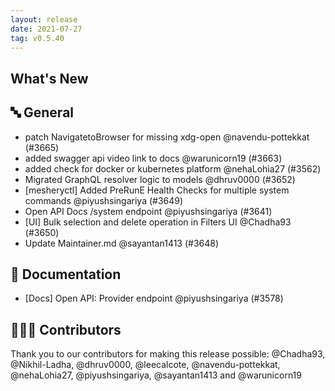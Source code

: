 ```yaml
---
layout: release
date: 2021-07-27
tag: v0.5.40
---
```


## What's New
## 🔤 General
- patch NavigatetoBrowser for missing xdg-open @navendu-pottekkat (#3665)
- added swagger api video link to docs @warunicorn19 (#3663)
- added check for docker or kubernetes platform @nehaLohia27 (#3562)
- Migrated GraphQL resolver logic to models @dhruv0000 (#3652)
- [mesheryctl] Added PreRunE Health Checks for multiple system commands @piyushsingariya (#3649)
- Open API Docs /system endpoint @piyushsingariya (#3641)
- [UI] Bulk selection and delete operation in Filters UI  @Chadha93 (#3650)
- Update Maintainer.md @sayantan1413 (#3648)

## 📖 Documentation

- [Docs] Open API: Provider endpoint @piyushsingariya (#3578)

## 👨🏽‍💻 Contributors

Thank you to our contributors for making this release possible:
@Chadha93, @Nikhil-Ladha, @dhruv0000, @leecalcote, @navendu-pottekkat, @nehaLohia27, @piyushsingariya, @sayantan1413 and @warunicorn19